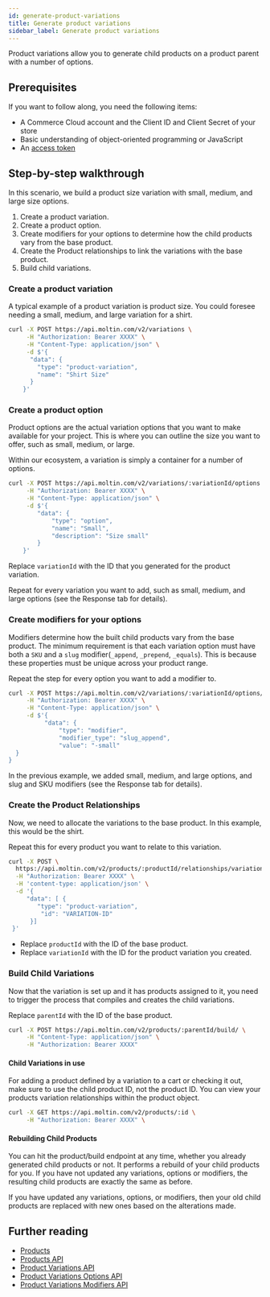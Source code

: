 ```yaml
---
id: generate-product-variations
title: Generate product variations
sidebar_label: Generate product variations
---
```


Product variations allow you to generate child products on a product parent with a number of options.

## Prerequisites

If you want to follow along, you need the following items:

- A Commerce Cloud account and the Client ID and Client Secret of your store
- Basic understanding of object-oriented programming or JavaScript
- An [access token](get-access-token.md)

## Step-by-step walkthrough

In this scenario, we build a product size variation with small, medium, and large size options.

1. Create a product variation.
2. Create a product option.
3. Create modifiers for your options to determine how the child products vary from the base product.
4. Create the Product relationships to link the variations with the base product.
5. Build child variations.

### Create a product variation

A typical example of a product variation is product size. You could foresee needing a small, medium, and large variation for a shirt.

```sh
curl -X POST https://api.moltin.com/v2/variations \
     -H "Authorization: Bearer XXXX" \
     -H "Content-Type: application/json" \
     -d $'{
      "data": {
        "type": "product-variation",
        "name": "Shirt Size"
      }
    }'
```

### Create a product option

Product options are the actual variation options that you want to make available for your project. This is where you can outline the size you want to offer, such as small, medium, or large.

Within our ecosystem, a variation is simply a container for a number of options.

```sh
curl -X POST https://api.moltin.com/v2/variations/:variationId/options \
     -H "Authorization: Bearer XXXX" \
     -H "Content-Type: application/json" \
     -d $'{
        "data": {
            "type": "option",
            "name": "Small",
            "description": "Size small"
        }
    }'
```

Replace `variationId` with the ID that you generated for the product variation.

Repeat for every variation you want to add, such as small, medium, and large options (see the Response tab for details).

### Create modifiers for your options

Modifiers determine how the built child products vary from the base product. The minimum requirement is that each variation option must have both a `SKU` and a `slug` modifier(`_append`, `_prepend`, `_equals`). This is because these properties must be unique across your product range.

Repeat the step for every option you want to add a modifier to.

```sh
curl -X POST https://api.moltin.com/v2/variations/:variationId/options/:optionID/modifiers \
     -H "Authorization: Bearer XXXX" \
     -H "Content-Type: application/json" \
     -d $'{
          "data": {
              "type": "modifier",
              "modifier_type": "slug_append",
              "value": "-small"
  }
}
```

In the previous example, we added small, medium, and large options, and slug and SKU modifiers (see the Response tab for details).

### Create the Product Relationships

Now, we need to allocate the variations to the base product. In this example, this would be the shirt.

Repeat this for every product you want to relate to this variation.

```sh
curl -X POST \
  https://api.moltin.com/v2/products/:productId/relationships/variations \
  -H "Authorization: Bearer XXXX" \
  -H 'content-type: application/json' \
  -d '{
     "data": [ {
        "type": "product-variation",
         "id": "VARIATION-ID"
      }]
 }'
 ```

- Replace `productId` with the ID of the base product.
- Replace `variationId` with the ID for the product variation you created.

### Build Child Variations

Now that the variation is set up and it has products assigned to it, you need to trigger the process that compiles and creates the child variations.

Replace `parentId` with the ID of the base product.

```sh
curl -X POST https://api.moltin.com/v2/products/:parentId/build/ \
     -H "Content-Type: application/json" \
     -H "Authorization: Bearer XXXX"
```

#### Child Variations in use

For adding a product defined by a variation to a cart or checking it out, make sure to use the child product ID, not the product ID. You can view your products variation relationships within the product object.

```sh
curl -X GET https://api.moltin.com/v2/products/:id \
     -H "Authorization: Bearer XXXX" \
```

#### Rebuilding Child Products

You can hit the product/build endpoint at any time, whether you already generated child products or not. It performs a rebuild of your child products for you. If you have not updated any variations, options or modifiers, the resulting child products are exactly the same as before.

If you have updated any variations, options, or modifiers, then your old child products are replaced with new ones based on the alterations made.

## Further reading

- [Products](../../concepts/products.md)
- [Products API](../../api/catalog/products/index.md)
- [Product Variations API](../../api/catalog/product-variations/index.md)
- [Product Variations Options API](../../api/catalog/product-variations/options/index.md)
- [Product Variations Modifiers API](../../api/catalog/product-variations/modifiers/index.md)
